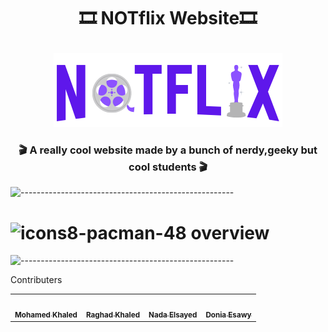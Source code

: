 <H1 align="center">

 🎞 NOTflix Website🎞
 </H1>
<div align="center">
  <img src="https://raw.githubusercontent.com/DoniaEsawi/NotFlix/main/logo.png" alt=""/>
 </div>
 
 <h3 align="center">🎬 A really cool website made by a bunch of nerdy,geeky but cool students 🎬</h4>

![-----------------------------------------------------](https://i.ibb.co/KxX1cjt/upload-91aec5929c0f853dad72f5540ddb409e-1.png)




<H1>
<img src="https://i.ibb.co/dLNFXqx/icons8-pacman-48.png" alt="icons8-pacman-48" border="0" width=32px/> overview
 </H1>
 
![-----------------------------------------------------](https://i.ibb.co/KxX1cjt/upload-91aec5929c0f853dad72f5540ddb409e-1.png)

<div align="left">
Contributers 
  <img src="https://raw.githubusercontent.com/seanprashad/slackmoji/master/emoji/blob/blob-high-five.png" width=40px  alt=""/>  
 </div>
<div align="center">
<table>
  <tr>
    <td align="center"><a href="https://github.com/MohamedElhadidy001"><img src="https://avatars.githubusercontent.com/u/56936494?v=4" width="100px;" alt=""/><br /><sub><b>Mohamed Khaled</b></sub></a><br />
    </td><td align="center"><a href="https://github.com/Raghad-Khaled"><img src="https://avatars.githubusercontent.com/u/60848147?v=4" width="100px;" alt=""/><br /><sub><b>Raghad Khaled</b></sub></a><br />
    </td><td align="center"><a href="https://github.com/nadaelsayed11"><img src="https://avatars.githubusercontent.com/u/49396399?v=4" width="100px;" alt=""/><br /><sub><b>Nada Elsayed</b></sub></a><br />
    </td> <td align="center"><a href="https://github.com/DoniaEsawi"><img src="https://avatars.githubusercontent.com/u/56982963?v=4" width="100px;" alt=""/><br /><sub><b>Donia Esawy</b></sub></a><br />
    </td>
    </tr>
  </table>
</div>
